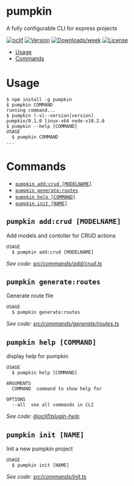 pumpkin
=======

A fully configurable CLI for express projects

[![oclif](https://img.shields.io/badge/cli-oclif-brightgreen.svg)](https://oclif.io)
[![Version](https://img.shields.io/npm/v/pumpkin.svg)](https://npmjs.org/package/pumpkin)
[![Downloads/week](https://img.shields.io/npm/dw/pumpkin.svg)](https://npmjs.org/package/pumpkin)
[![License](https://img.shields.io/npm/l/pumpkin.svg)](https://github.com/LeopoldBriand-bot/PumpkinCLI/blob/master/package.json)

<!-- toc -->
* [Usage](#usage)
* [Commands](#commands)
<!-- tocstop -->
# Usage
<!-- usage -->
```sh-session
$ npm install -g pumpkin
$ pumpkin COMMAND
running command...
$ pumpkin (-v|--version|version)
pumpkin/0.1.0 linux-x64 node-v10.2.0
$ pumpkin --help [COMMAND]
USAGE
  $ pumpkin COMMAND
...
```
<!-- usagestop -->
# Commands
<!-- commands -->
* [`pumpkin add:crud [MODELNAME]`](#pumpkin-addcrud-modelname)
* [`pumpkin generate:routes`](#pumpkin-generateroutes)
* [`pumpkin help [COMMAND]`](#pumpkin-help-command)
* [`pumpkin init [NAME]`](#pumpkin-init-name)

## `pumpkin add:crud [MODELNAME]`

Add models and contoller for CRUD actions

```
USAGE
  $ pumpkin add:crud [MODELNAME]
```

_See code: [src/commands/add/crud.ts](https://github.com/FoggStudio/PumpkinCLI/blob/v0.1.0/src/commands/add/crud.ts)_

## `pumpkin generate:routes`

Generate route file

```
USAGE
  $ pumpkin generate:routes
```

_See code: [src/commands/generate/routes.ts](https://github.com/FoggStudio/PumpkinCLI/blob/v0.1.0/src/commands/generate/routes.ts)_

## `pumpkin help [COMMAND]`

display help for pumpkin

```
USAGE
  $ pumpkin help [COMMAND]

ARGUMENTS
  COMMAND  command to show help for

OPTIONS
  --all  see all commands in CLI
```

_See code: [@oclif/plugin-help](https://github.com/oclif/plugin-help/blob/v3.1.0/src/commands/help.ts)_

## `pumpkin init [NAME]`

Init a new pumpkin project

```
USAGE
  $ pumpkin init [NAME]
```

_See code: [src/commands/init.ts](https://github.com/FoggStudio/PumpkinCLI/blob/v0.1.0/src/commands/init.ts)_
<!-- commandsstop -->
